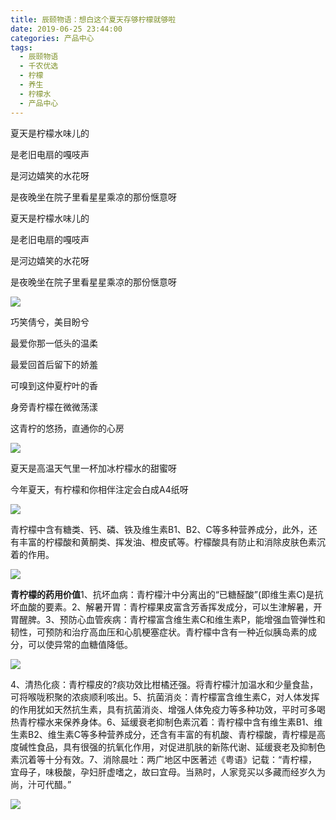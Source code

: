 ```yaml
---
title: 辰颐物语：想白这个夏天存够柠檬就够啦
date: 2019-06-25 23:44:00
categories: 产品中心
tags:
  - 辰颐物语
  - 千农优选
  - 柠檬
  - 养生
  - 柠檬水
  - 产品中心
---
```


夏天是柠檬水味儿的

是老旧电扇的嘎吱声

是河边嬉笑的水花呀

是夜晚坐在院子里看星星乘凉的那份惬意呀

<!-- more -->



夏天是柠檬水味儿的

是老旧电扇的嘎吱声

是河边嬉笑的水花呀

是夜晚坐在院子里看星星乘凉的那份惬意呀

![](//upload-images.jianshu.io/upload_images/15717308-948f53a6cc23610b?imageMogr2/auto-orient/strip%7CimageView2/2/w/212/format/webp)

巧笑倩兮，美目盼兮

最爱你那一低头的温柔

最爱回首后留下的娇羞

可嗅到这仲夏柠叶的香

身旁青柠檬在微微荡漾

这青柠的悠扬，直通你的心房

![](//upload-images.jianshu.io/upload_images/15717308-650c19d774705215?imageMogr2/auto-orient/strip%7CimageView2/2/w/259/format/webp)

夏天是高温天气里一杯加冰柠檬水的甜蜜呀

今年夏天，有柠檬和你相伴注定会白成A4纸呀

![](//upload-images.jianshu.io/upload_images/15717308-54d1f9d1d4d6e2a7?imageMogr2/auto-orient/strip%7CimageView2/2/w/261/format/webp)

青柠檬中含有糖类、钙、磷、铁及维生素B1、B2、C等多种营养成分，此外，还有丰富的柠檬酸和黄酮类、挥发油、橙皮甙等。柠檬酸具有防止和消除皮肤色素沉着的作用。

![](//upload-images.jianshu.io/upload_images/15717308-685c73b5a16e3bd3?imageMogr2/auto-orient/strip%7CimageView2/2/w/336/format/webp)

**青柠檬的药用价值**1、抗坏血病：青柠檬汁中分离出的“已糖醛酸”(即维生素C)是抗坏血酸的要素。2、解暑开胃：青柠檬果皮富含芳香挥发成分，可以生津解暑，开胃醒脾。3、预防心血管疾病：青柠檬富含维生素C和维生素P，能增强血管弹性和韧性，可预防和治疗高血压和心肌梗塞症状。青柠檬中含有一种近似胰岛素的成分，可以使异常的血糖值降低。

![](//upload-images.jianshu.io/upload_images/15717308-6f701cfee9b25ffa?imageMogr2/auto-orient/strip%7CimageView2/2/w/348/format/webp)

4、清热化痰：青柠檬皮的?痰功效比柑橘还强。将青柠檬汁加温水和少量食盐，可将喉咙积聚的浓痰顺利咳出。5、抗菌消炎：青柠檬富含维生素C，对人体发挥的作用犹如天然抗生素，具有抗菌消炎、增强人体免疫力等多种功效，平时可多喝热青柠檬水来保养身体。6、延缓衰老抑制色素沉着：青柠檬中含有维生素B1、维生素B2、维生素C等多种营养成分，还含有丰富的有机酸、青柠檬酸，青柠檬是高度碱性食品，具有很强的抗氧化作用，对促进肌肤的新陈代谢、延缓衰老及抑制色素沉着等十分有效。7、消除晨吐：两广地区中医著述《粤语》记载：“青柠檬，宜母子，味极酸，孕妇肝虚嗜之，故曰宜母。当熟时，人家竞买以多藏而经岁久为尚，汁可代醋。”

![](//upload-images.jianshu.io/upload_images/15717308-6a30aeadd89fb478?imageMogr2/auto-orient/strip%7CimageView2/2/w/342/format/webp)

